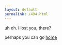 ```yaml
---
layout: default
permalink: /404.html
---
```


uh oh. i lost you, there?

perhaps you can go [home](/)
